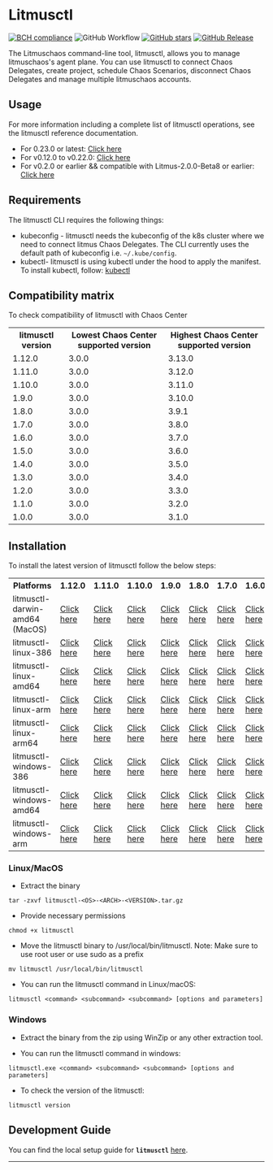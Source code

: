 # Litmusctl

[![BCH compliance](https://bettercodehub.com/edge/badge/litmuschaos/litmusctl?branch=master)](https://bettercodehub.com/)
![GitHub Workflow](https://github.com/litmuschaos/litmusctl/actions/workflows/push.yml/badge.svg?branch=master)
[![GitHub stars](https://img.shields.io/github/stars/litmuschaos/litmusctl?style=social)](https://github.com/litmuschaos/litmusctl/stargazers)
[![GitHub Release](https://img.shields.io/github/release/litmuschaos/litmusctl.svg?style=flat)]()

The Litmuschaos command-line tool, litmusctl, allows you to manage litmuschaos's agent plane. You can use litmusctl to connect Chaos Delegates, create project, schedule Chaos Scenarios, disconnect Chaos Delegates and manage multiple litmuschaos accounts.

## Usage

For more information including a complete list of litmusctl operations, see the litmusctl reference documentation.

* For 0.23.0 or latest: <a href="https://github.com/litmuschaos/litmusctl/blob/master/Usage_0.23.0.md">Click here</a>
* For v0.12.0 to v0.22.0: <a href="https://github.com/litmuschaos/litmusctl/blob/master/Usage_interactive.md">Click here</a>
* For v0.2.0 or earlier && compatible with Litmus-2.0.0-Beta8 or earlier: <a href="https://github.com/litmuschaos/litmusctl/blob/master/Usage_v0.2.0.md">Click here</a>

## Requirements

The litmusctl CLI requires the following things:

- kubeconfig - litmusctl needs the kubeconfig of the k8s cluster where we need to connect litmus Chaos Delegates. The CLI currently uses the default path of kubeconfig i.e. `~/.kube/config`.
- kubectl- litmusctl is using kubectl under the hood to apply the manifest. To install kubectl, follow: [kubectl](https://kubernetes.io/docs/tasks/tools/#kubectl)

## Compatibility matrix

To check compatibility of litmusctl with Chaos Center

<table>
  <th>litmusctl version</th>
  <th>Lowest Chaos Center supported version</th>
  <th>Highest Chaos Center supported version</th>
 <tr>
    <td>1.12.0</td>
    <td>3.0.0</td>
    <td>3.13.0</td>
 </tr>
 <tr>
    <td>1.11.0</td>
    <td>3.0.0</td>
    <td>3.12.0</td>
 </tr>
 <tr>
    <td>1.10.0</td>
    <td>3.0.0</td>
    <td>3.11.0</td>
 </tr>
 <tr>
    <td>1.9.0</td>
    <td>3.0.0</td>
    <td>3.10.0</td>
 </tr>
 <tr>
    <td>1.8.0</td>
    <td>3.0.0</td>
    <td>3.9.1</td>
 </tr>
 <tr>
    <td>1.7.0</td>
    <td>3.0.0</td>
    <td>3.8.0</td>
 </tr>
 <tr>
    <td>1.6.0</td>
    <td>3.0.0</td>
    <td>3.7.0</td>
 </tr>
 <tr>
    <td>1.5.0</td>
    <td>3.0.0</td>
    <td>3.6.0</td>
 </tr>
 <tr>
    <td>1.4.0</td>
    <td>3.0.0</td>
    <td>3.5.0</td>
 </tr>
 <tr>
    <td>1.3.0</td>
    <td>3.0.0</td>
    <td>3.4.0</td>
  </tr>
 <tr>
    <td>1.2.0</td>
    <td>3.0.0</td>
    <td>3.3.0</td>
  </tr> 
 <tr>
    <td>1.1.0</td>
    <td>3.0.0</td>
    <td>3.2.0</td>
  </tr> 
 <tr>
    <td>1.0.0</td>
    <td>3.0.0</td>
    <td>3.1.0</td>
  </tr>
</table>

## Installation

To install the latest version of litmusctl follow the below steps:

<table>
  <th>Platforms</th>
  <th>1.12.0</th>
  <th>1.11.0</th>
  <th>1.10.0</th>
  <th>1.9.0</th>
  <th>1.8.0</th>
  <th>1.7.0</th>
  <th>1.6.0</th>
  <th>1.5.0</th>
  <th>master(Unreleased)</th>
  <tr>
    <td>litmusctl-darwin-amd64 (MacOS)</td>
    <td><a href="https://litmusctl-production-bucket.s3.amazonaws.com/litmusctl-darwin-amd64-1.12.0.tar.gz">Click here</a></td>
    <td><a href="https://litmusctl-production-bucket.s3.amazonaws.com/litmusctl-darwin-amd64-1.11.0.tar.gz">Click here</a></td>
    <td><a href="https://litmusctl-production-bucket.s3.amazonaws.com/litmusctl-darwin-amd64-1.10.0.tar.gz">Click here</a></td>
    <td><a href="https://litmusctl-production-bucket.s3.amazonaws.com/litmusctl-darwin-amd64-1.9.0.tar.gz">Click here</a></td>
    <td><a href="https://litmusctl-production-bucket.s3.amazonaws.com/litmusctl-darwin-amd64-1.8.0.tar.gz">Click here</a></td>
    <td><a href="https://litmusctl-production-bucket.s3.amazonaws.com/litmusctl-darwin-amd64-1.7.0.tar.gz">Click here</a></td>
    <td><a href="https://litmusctl-production-bucket.s3.amazonaws.com/litmusctl-darwin-amd64-1.6.0.tar.gz">Click here</a></td>
    <td><a href="https://litmusctl-production-bucket.s3.amazonaws.com/litmusctl-darwin-amd64-1.5.0.tar.gz">Click here</a></td>
    <td><a href="https://litmusctl-production-bucket.s3.amazonaws.com/litmusctl-darwin-amd64-master.tar.gz">Click here</a></td>
  </tr>
  <tr>
    <td>litmusctl-linux-386</td>
    <td><a href="https://litmusctl-production-bucket.s3.amazonaws.com/litmusctl-linux-386-1.12.0.tar.gz">Click here</a></td>
    <td><a href="https://litmusctl-production-bucket.s3.amazonaws.com/litmusctl-linux-386-1.11.0.tar.gz">Click here</a></td>
    <td><a href="https://litmusctl-production-bucket.s3.amazonaws.com/litmusctl-linux-386-1.10.0.tar.gz">Click here</a></td>
    <td><a href="https://litmusctl-production-bucket.s3.amazonaws.com/litmusctl-linux-386-1.9.0.tar.gz">Click here</a></td>
    <td><a href="https://litmusctl-production-bucket.s3.amazonaws.com/litmusctl-linux-386-1.8.0.tar.gz">Click here</a></td>
    <td><a href="https://litmusctl-production-bucket.s3.amazonaws.com/litmusctl-linux-386-1.7.0.tar.gz">Click here</a></td>
    <td><a href="https://litmusctl-production-bucket.s3.amazonaws.com/litmusctl-linux-386-1.6.0.tar.gz">Click here</a></td>
    <td><a href="https://litmusctl-production-bucket.s3.amazonaws.com/litmusctl-linux-386-1.5.0.tar.gz">Click here</a></td>
    <td><a href="https://litmusctl-production-bucket.s3.amazonaws.com/litmusctl-linux-386-master.tar.gz">Click here</a></td>
  </tr>
  <tr>
    <td>litmusctl-linux-amd64</td>
    <td><a href="https://litmusctl-production-bucket.s3.amazonaws.com/litmusctl-linux-amd64-1.12.0.tar.gz">Click here</a></td>
    <td><a href="https://litmusctl-production-bucket.s3.amazonaws.com/litmusctl-linux-amd64-1.11.0.tar.gz">Click here</a></td>
    <td><a href="https://litmusctl-production-bucket.s3.amazonaws.com/litmusctl-linux-amd64-1.10.0.tar.gz">Click here</a></td>
    <td><a href="https://litmusctl-production-bucket.s3.amazonaws.com/litmusctl-linux-amd64-1.9.0.tar.gz">Click here</a></td>
    <td><a href="https://litmusctl-production-bucket.s3.amazonaws.com/litmusctl-linux-amd64-1.8.0.tar.gz">Click here</a></td>
    <td><a href="https://litmusctl-production-bucket.s3.amazonaws.com/litmusctl-linux-amd64-1.7.0.tar.gz">Click here</a></td>
    <td><a href="https://litmusctl-production-bucket.s3.amazonaws.com/litmusctl-linux-amd64-1.6.0.tar.gz">Click here</a></td>
    <td><a href="https://litmusctl-production-bucket.s3.amazonaws.com/litmusctl-linux-amd64-1.5.0.tar.gz">Click here</a></td>
    <td><a href="https://litmusctl-production-bucket.s3.amazonaws.com/litmusctl-linux-amd64-master.tar.gz">Click here</a></td>
  </tr>
  <tr>
    <td>litmusctl-linux-arm</td>
    <td><a href="https://litmusctl-production-bucket.s3.amazonaws.com/litmusctl-linux-arm-1.12.0.tar.gz">Click here</a></td>
    <td><a href="https://litmusctl-production-bucket.s3.amazonaws.com/litmusctl-linux-arm-1.11.0.tar.gz">Click here</a></td>
    <td><a href="https://litmusctl-production-bucket.s3.amazonaws.com/litmusctl-linux-arm-1.10.0.tar.gz">Click here</a></td>
    <td><a href="https://litmusctl-production-bucket.s3.amazonaws.com/litmusctl-linux-arm-1.9.0.tar.gz">Click here</a></td>
    <td><a href="https://litmusctl-production-bucket.s3.amazonaws.com/litmusctl-linux-arm-1.8.0.tar.gz">Click here</a></td>
    <td><a href="https://litmusctl-production-bucket.s3.amazonaws.com/litmusctl-linux-arm-1.7.0.tar.gz">Click here</a></td>
    <td><a href="https://litmusctl-production-bucket.s3.amazonaws.com/litmusctl-linux-arm-1.6.0.tar.gz">Click here</a></td>
    <td><a href="https://litmusctl-production-bucket.s3.amazonaws.com/litmusctl-linux-arm-1.5.0.tar.gz">Click here</a></td>
    <td><a href="https://litmusctl-production-bucket.s3.amazonaws.com/litmusctl-linux-arm-master.tar.gz">Click here</a></td>
  </tr>
  <tr>
    <td>litmusctl-linux-arm64</td>
    <td><a href="https://litmusctl-production-bucket.s3.amazonaws.com/litmusctl-linux-arm64-1.12.0.tar.gz">Click here</a></td>
    <td><a href="https://litmusctl-production-bucket.s3.amazonaws.com/litmusctl-linux-arm64-1.11.0.tar.gz">Click here</a></td>
    <td><a href="https://litmusctl-production-bucket.s3.amazonaws.com/litmusctl-linux-arm64-1.10.0.tar.gz">Click here</a></td>
    <td><a href="https://litmusctl-production-bucket.s3.amazonaws.com/litmusctl-linux-arm64-1.9.0.tar.gz">Click here</a></td>
    <td><a href="https://litmusctl-production-bucket.s3.amazonaws.com/litmusctl-linux-arm64-1.8.0.tar.gz">Click here</a></td>
    <td><a href="https://litmusctl-production-bucket.s3.amazonaws.com/litmusctl-linux-arm64-1.7.0.tar.gz">Click here</a></td>
    <td><a href="https://litmusctl-production-bucket.s3.amazonaws.com/litmusctl-linux-arm64-1.6.0.tar.gz">Click here</a></td>
    <td><a href="https://litmusctl-production-bucket.s3.amazonaws.com/litmusctl-linux-arm64-1.5.0.tar.gz">Click here</a></td>
    <td><a href="https://litmusctl-production-bucket.s3.amazonaws.com/litmusctl-linux-arm64-master.tar.gz">Click here</a></td>
  </tr>
  <tr>
    <td>litmusctl-windows-386</td>
    <td><a href="https://litmusctl-production-bucket.s3.amazonaws.com/litmusctl-windows-386-1.12.0.tar.gz">Click here</a></td>
    <td><a href="https://litmusctl-production-bucket.s3.amazonaws.com/litmusctl-windows-386-1.11.0.tar.gz">Click here</a></td>
    <td><a href="https://litmusctl-production-bucket.s3.amazonaws.com/litmusctl-windows-386-1.10.0.tar.gz">Click here</a></td>
    <td><a href="https://litmusctl-production-bucket.s3.amazonaws.com/litmusctl-windows-386-1.9.0.tar.gz">Click here</a></td>
    <td><a href="https://litmusctl-production-bucket.s3.amazonaws.com/litmusctl-windows-386-1.8.0.tar.gz">Click here</a></td>
    <td><a href="https://litmusctl-production-bucket.s3.amazonaws.com/litmusctl-windows-386-1.7.0.tar.gz">Click here</a></td>
    <td><a href="https://litmusctl-production-bucket.s3.amazonaws.com/litmusctl-windows-386-1.6.0.tar.gz">Click here</a></td>
    <td><a href="https://litmusctl-production-bucket.s3.amazonaws.com/litmusctl-windows-386-1.5.0.tar.gz">Click here</a></td>
    <td><a href="https://litmusctl-production-bucket.s3.amazonaws.com/litmusctl-windows-386-master.tar.gz">Click here</a></td>
  </tr>
   <tr>
    <td>litmusctl-windows-amd64</td>
    <td><a href="https://litmusctl-production-bucket.s3.amazonaws.com/litmusctl-windows-amd64-1.12.0.tar.gz">Click here</a></td>
    <td><a href="https://litmusctl-production-bucket.s3.amazonaws.com/litmusctl-windows-amd64-1.11.0.tar.gz">Click here</a></td>
    <td><a href="https://litmusctl-production-bucket.s3.amazonaws.com/litmusctl-windows-amd64-1.10.0.tar.gz">Click here</a></td>
    <td><a href="https://litmusctl-production-bucket.s3.amazonaws.com/litmusctl-windows-amd64-1.9.0.tar.gz">Click here</a></td>
    <td><a href="https://litmusctl-production-bucket.s3.amazonaws.com/litmusctl-windows-amd64-1.8.0.tar.gz">Click here</a></td>
    <td><a href="https://litmusctl-production-bucket.s3.amazonaws.com/litmusctl-windows-amd64-1.7.0.tar.gz">Click here</a></td>
    <td><a href="https://litmusctl-production-bucket.s3.amazonaws.com/litmusctl-windows-amd64-1.6.0.tar.gz">Click here</a></td>
    <td><a href="https://litmusctl-production-bucket.s3.amazonaws.com/litmusctl-windows-amd64-1.5.0.tar.gz">Click here</a></td>
    <td><a href="https://litmusctl-production-bucket.s3.amazonaws.com/litmusctl-windows-amd64-master.tar.gz">Click here</a></td>
  </tr>
  <tr>
    <td>litmusctl-windows-arm</td>
    <td><a href="https://litmusctl-production-bucket.s3.amazonaws.com/litmusctl-windows-arm-1.12.0.tar.gz">Click here</a></td>
    <td><a href="https://litmusctl-production-bucket.s3.amazonaws.com/litmusctl-windows-arm-1.11.0.tar.gz">Click here</a></td>
    <td><a href="https://litmusctl-production-bucket.s3.amazonaws.com/litmusctl-windows-arm-1.10.0.tar.gz">Click here</a></td>
    <td><a href="https://litmusctl-production-bucket.s3.amazonaws.com/litmusctl-windows-arm-1.9.0.tar.gz">Click here</a></td>
    <td><a href="https://litmusctl-production-bucket.s3.amazonaws.com/litmusctl-windows-arm-1.8.0.tar.gz">Click here</a></td>
    <td><a href="https://litmusctl-production-bucket.s3.amazonaws.com/litmusctl-windows-arm-1.7.0.tar.gz">Click here</a></td>
    <td><a href="https://litmusctl-production-bucket.s3.amazonaws.com/litmusctl-windows-arm-1.6.0.tar.gz">Click here</a></td>
    <td><a href="https://litmusctl-production-bucket.s3.amazonaws.com/litmusctl-windows-arm-1.5.0.tar.gz">Click here</a></td>
    <td><a href="https://litmusctl-production-bucket.s3.amazonaws.com/litmusctl-windows-arm-master.tar.gz">Click here</a></td>
  </tr>
</table>

### Linux/MacOS

- Extract the binary

```shell
tar -zxvf litmusctl-<OS>-<ARCH>-<VERSION>.tar.gz
```

- Provide necessary permissions

```shell
chmod +x litmusctl
```

- Move the litmusctl binary to /usr/local/bin/litmusctl. Note: Make sure to use root user or use sudo as a prefix

```shell
mv litmusctl /usr/local/bin/litmusctl
```

- You can run the litmusctl command in Linux/macOS:

```shell
litmusctl <command> <subcommand> <subcommand> [options and parameters]
```

### Windows

- Extract the binary from the zip using WinZip or any other extraction tool.

- You can run the litmusctl command in windows:

```shell
litmusctl.exe <command> <subcommand> <subcommand> [options and parameters]
```

- To check the version of the litmusctl:

```shell
litmusctl version
```

## Development Guide

You can find the local setup guide for **`litmusctl`** [here](DEVELOPMENT.md).

---
